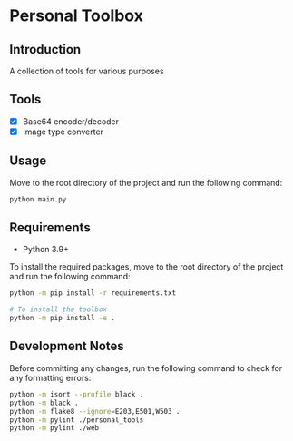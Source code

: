 # Personal Toolbox

## Introduction
A collection of tools for various purposes

## Tools

- [x] Base64 encoder/decoder
- [x] Image type converter

## Usage

Move to the root directory of the project and run the following command:

```bash
python main.py
```

## Requirements

- Python 3.9+

To install the required packages, move to the root directory of the project and run the following command:

```bash
python -m pip install -r requirements.txt

# To install the toolbox
python -m pip install -e .
```

## Development Notes

Before committing any changes, run the following command to check for any formatting errors:

```bash
python -m isort --profile black .
python -m black .
python -m flake8 --ignore=E203,E501,W503 .
python -m pylint ./personal_tools
python -m pylint ./web
```

